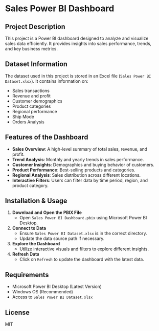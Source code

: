 # Sales Power BI Dashboard

## Project Description
This project is a Power BI dashboard designed to analyze and visualize sales data efficiently. It provides insights into sales performance, trends, and key business metrics.

## Dataset Information
The dataset used in this project is stored in an Excel file (`Sales Power BI Dataset.xlsx`). It contains information on:
- Sales transactions
- Revenue and profit
- Customer demographics
- Product categories
- Regional performance
- Ship Mode
- Orders Analysis

## Features of the Dashboard
- **Sales Overview**: A high-level summary of total sales, revenue, and profit.
- **Trend Analysis**: Monthly and yearly trends in sales performance.
- **Customer Insights**: Demographics and buying behavior of customers.
- **Product Performance**: Best-selling products and categories.
- **Regional Analysis**: Sales distribution across different locations.
- **Interactive Filters**: Users can filter data by time period, region, and product category.

## Installation & Usage
1. **Download and Open the PBIX File**
   - Open `Sales Power BI Dashboard.pbix` using Microsoft Power BI Desktop.
2. **Connect to Data**
   - Ensure `Sales Power BI Dataset.xlsx` is in the correct directory.
   - Update the data source path if necessary.
3. **Explore the Dashboard**
   - Utilize interactive visuals and filters to explore different insights.
4. **Refresh Data**
   - Click on `Refresh` to update the dashboard with the latest data.

## Requirements
- Microsoft Power BI Desktop (Latest Version)
- Windows OS (Recommended)
- Access to `Sales Power BI Dataset.xlsx`

## License
MIT
